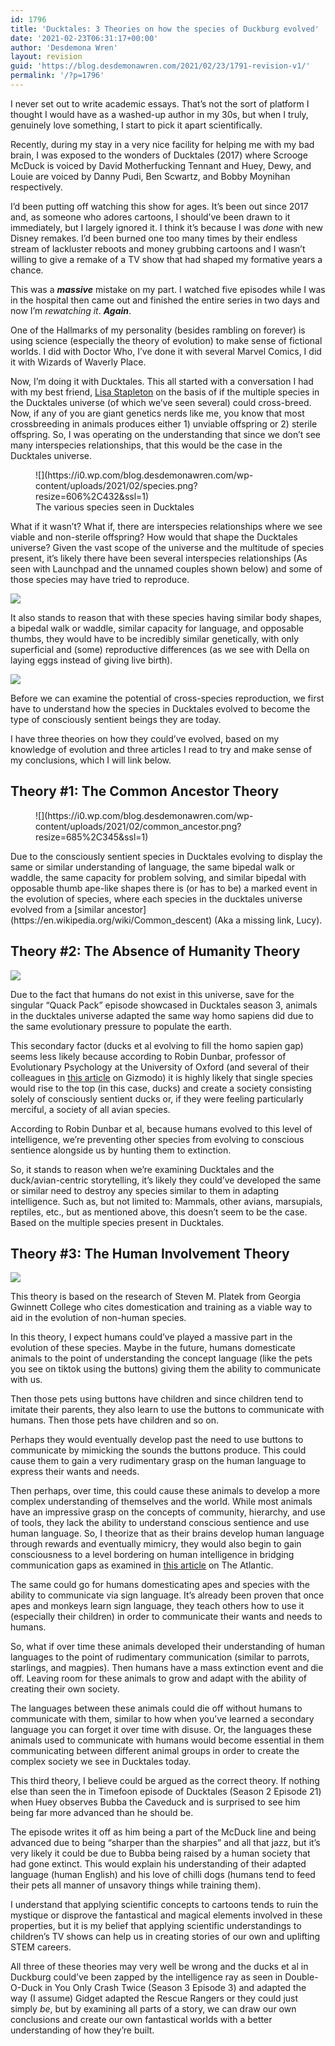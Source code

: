 ```yaml
---
id: 1796
title: 'Ducktales: 3 Theories on how the species of Duckburg evolved'
date: '2021-02-23T06:31:17+00:00'
author: 'Desdemona Wren'
layout: revision
guid: 'https://blog.desdemonawren.com/2021/02/23/1791-revision-v1/'
permalink: '/?p=1796'
---
```


I never set out to write academic essays. That’s not the sort of platform I thought I would have as a washed-up author in my 30s, but when I truly, genuinely love something, I start to pick it apart scientifically.

Recently, during my stay in a very nice facility for helping me with my bad brain, I was exposed to the wonders of Ducktales (2017) where Scrooge McDuck is voiced by David Motherfucking Tennant and Huey, Dewy, and Louie are voiced by Danny Pudi, Ben Scwartz, and Bobby Moynihan respectively.

I’d been putting off watching this show for ages. It’s been out since 2017 and, as someone who adores cartoons, I should’ve been drawn to it immediately, but I largely ignored it. I think it’s because I was *done* with new Disney remakes. I’d been burned one too many times by their endless stream of lackluster reboots and money grubbing cartoons and I wasn’t willing to give a remake of a TV show that had shaped my formative years a chance.

This was a ***massive*** mistake on my part. I watched five episodes while I was in the hospital then came out and finished the entire series in two days and now I’m *rewatching it*. ***Again***.

One of the Hallmarks of my personality (besides rambling on forever) is using science (especially the theory of evolution) to make sense of fictional worlds. I did with Doctor Who, I’ve done it with several Marvel Comics, I did it with Wizards of Waverly Place.

Now, I’m doing it with Ducktales. This all started with a conversation I had with my best friend, [Lisa Stapleton](https://lisastapletonauthor.com/blog-2/) on the basis of if the multiple species in the Ducktales universe (of which we’ve seen several) could cross-breed. Now, if any of you are giant genetics nerds like me, you know that most crossbreeding in animals produces either 1) unviable offspring or 2) sterile offspring. So, I was operating on the understanding that since we don’t see many interspecies relationships, that this would be the case in the Ducktales universe.

<div class="wp-block-image"><figure class="aligncenter size-large">![](https://i0.wp.com/blog.desdemonawren.com/wp-content/uploads/2021/02/species.png?resize=606%2C432&ssl=1)<figcaption>The various species seen in Ducktales</figcaption></figure></div>What if it wasn’t? What if, there are interspecies relationships where we see viable and non-sterile offspring? How would that shape the Ducktales universe? Given the vast scope of the universe and the multitude of species present, it’s likely there have been several interspecies relationships (As seen with Launchpad and the unnamed couples shown below) and some of those species may have tried to reproduce.

[![](https://lh3.googleusercontent.com/3NB_qzZHcyt6ur9C2GplIEfFeH5Ni1bUq-2JhIQ3aKIScaBQCVtfvkaI8gyloK7Nz8MLmCqVJgoQWRa7gt-INXUYxO1MQOV7eS4USY5t1_vTcr6tbH_MWgTn04faIEaWUbs4FoR7)](https://twitter.com/pixelkitties/status/1160953002573881344?s=20)

It also stands to reason that with these species having similar body shapes, a bipedal walk or waddle, similar capacity for language, and opposable thumbs, they would have to be incredibly similar genetically, with only superficial and (some) reproductive differences (as we see with Della on laying eggs instead of giving live birth).

![](https://lh4.googleusercontent.com/f6cjKq1Za3dKoGkbri30gNSzB1mIKdHgFtCzuYJNHDQ3vtyGtHnQ_ym-NGiDLAbcLGmqpzq7uA2yAr2qqn139Yk3iDEO96HkLpkiLgKxNPIoHBOtyjck3II9z01lRT4Ef9IOkzVD)

Before we can examine the potential of cross-species reproduction, we first have to understand how the species in Ducktales evolved to become the type of consciously sentient beings they are today.

I have three theories on how they could’ve evolved, based on my knowledge of evolution and three articles I read to try and make sense of my conclusions, which I will link below.

## Theory #1: The Common Ancestor Theory

<div class="wp-block-image"><figure class="aligncenter size-large">![](https://i0.wp.com/blog.desdemonawren.com/wp-content/uploads/2021/02/common_ancestor.png?resize=685%2C345&ssl=1)</figure></div>Due to the consciously sentient species in Ducktales evolving to display the same or similar understanding of language, the same bipedal walk or waddle, the same capacity for problem solving, and similar bipedal with opposable thumb ape-like shapes there is (or has to be) a marked event in the evolution of species, where each species in the ducktales universe evolved from a [similar ancestor](https://en.wikipedia.org/wiki/Common_descent) (Aka a missing link, Lucy).

## Theory #2: The Absence of Humanity Theory

![](https://lh4.googleusercontent.com/rTbnQrMwTb4khob1QQOt6_S6z8iqPGYcQs5Cj64ECKxJ1HDl50jg2asMf_23jG2Il02HQZKk6ZdOidhcGadiuMry6zkfIjxBQObXMXbBQAM86WwRSBOYp16pxipUPTshPvzM-tBH)

Due to the fact that humans do not exist in this universe, save for the singular “Quack Pack” episode showcased in Ducktales season 3, animals in the ducktales universe adapted the same way homo sapiens did due to the same evolutionary pressure to populate the earth.

This secondary factor (ducks et al evolving to fill the homo sapien gap) seems less likely because according to Robin Dunbar, professor of Evolutionary Psychology at the University of Oxford (and several of their colleagues in [this article](https://gizmodo.com/which-animal-will-develop-human-level-intelligence-in-t-1837573694) on Gizmodo) it is highly likely that single species would rise to the top (in this case, ducks) and create a society consisting solely of consciously sentient ducks or, if they were feeling particularly merciful, a society of all avian species.

According to Robin Dunbar et al, because humans evolved to this level of intelligence, we’re preventing other species from evolving to conscious sentience alongside us by hunting them to extinction.

So, it stands to reason when we’re examining Ducktales and the duck/avian-centric storytelling, it’s likely they could’ve developed the same or similar need to destroy any species similar to them in adapting intelligence. Such as, but not limited to: Mammals, other avians, marsupials, reptiles, etc., but as mentioned above, this doesn’t seem to be the case. Based on the multiple species present in Ducktales.

## Theory #3: The Human Involvement Theory

![](https://lh3.googleusercontent.com/8tkauz0Z0QPLNumVNaobtoO2J7MQsg__joSDptey_fXcbMJwMD0MyRVdEnkU4jgs3VzFOKW78ReEBJUMv2fiayH4QyeUaaKwmuoWTHgPViTwdR3TUumxRAj7z6RDqO5YxwFgzej_)

This theory is based on the research of Steven M. Platek from Georgia Gwinnett College who cites domestication and training as a viable way to aid in the evolution of non-human species.

In this theory, I expect humans could’ve played a massive part in the evolution of these species. Maybe in the future, humans domesticate animals to the point of understanding the concept language (like the pets you see on tiktok using the buttons) giving them the ability to communicate with us.

Then those pets using buttons have children and since children tend to imitate their parents, they also learn to use the buttons to communicate with humans. Then those pets have children and so on.

Perhaps they would eventually develop past the need to use buttons to communicate by mimicking the sounds the buttons produce. This could cause them to gain a very rudimentary grasp on the human language to express their wants and needs.

Then perhaps, over time, this could cause these animals to develop a more complex understanding of themselves and the world. While most animals have an impressive grasp on the concepts of community, hierarchy, and use of tools, they lack the ability to understand conscious sentience and use human language. So, I theorize that as their brains develop human language through rewards and eventually mimicry, they would also begin to gain consciousness to a level bordering on human intelligence in bridging communication gaps as examined in [this article](https://www.theatlantic.com/science/archive/2016/06/how-consciousness-evolved/485558/) on The Atlantic.

The same could go for humans domesticating apes and species with the ability to communicate via sign language. It’s already been proven that once apes and monkeys learn sign language, they teach others how to use it (especially their children) in order to communicate their wants and needs to humans.

So, what if over time these animals developed their understanding of human languages to the point of rudimentary communication (similar to parrots, starlings, and magpies). Then humans have a mass extinction event and die off. Leaving room for these animals to grow and adapt with the ability of creating their own society.

The languages between these animals could die off without humans to communicate with them, similar to how when you’ve learned a secondary language you can forget it over time with disuse. Or, the languages these animals used to communicate with humans would become essential in them communicating between different animal groups in order to create the complex society we see in Ducktales today.

This third theory, I believe could be argued as the correct theory. If nothing else than seen the in Timefoon episode of Ducktales (Season 2 Episode 21) when Huey observes Bubba the Caveduck and is surprised to see him being far more advanced than he should be.

The episode writes it off as him being a part of the McDuck line and being advanced due to being “sharper than the sharpies” and all that jazz, but it’s very likely it could be due to Bubba being raised by a human society that had gone extinct. This would explain his understanding of their adapted language (human English) and his love of chilli dogs (humans tend to feed their pets all manner of unsavory things while training them).

I understand that applying scientific concepts to cartoons tends to ruin the mystique or disprove the fantastical and magical elements involved in these properties, but it is my belief that applying scientific understandings to children’s TV shows can help us in creating stories of our own and uplifting STEM careers.

All three of these theories may very well be wrong and the ducks et al in Duckburg could’ve been zapped by the intelligence ray as seen in Double-O-Duck in You Only Crash Twice (Season 3 Episode 3) and adapted the way (I assume) Gidget adapted the Rescue Rangers or they could just simply *be*, but by examining all parts of a story, we can draw our own conclusions and create our own fantastical worlds with a better understanding of how they’re built.